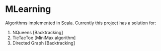 # MLearning

Algorithms implemented in Scala. Currently this project has a solution for:

1. NQueens [Backtracking]
2. TicTacToe [MiniMax algorithm]
3. Directed Graph [Backtracking]
